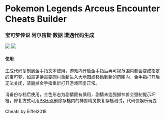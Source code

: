 # Pokemon Legends Arceus Encounter Cheats Builder
### 宝可梦传说 阿尔宙斯 数据 遭遇代码生成

<img src="https://imgur.com/yiBRSSJ.png"></img>
<img src="https://i.imgur.com/A0VhMUa.jpg"></img>
<br>
#### 使用
生成代码复制到金手指文本使用，游戏内开启金手指后再可视范围内都会变成指定的宝可梦，如需更换需要回村重新进入大地图或移动到新的范围内，金手指打开后无法关闭，请删掉金手指重新打开游戏回复正常。
<br />
<br />
请备份存档后使用，金色形态为剧情固有慎用，剧情未达强抓神兽会强制提示坏档，修复方式可用<a  target="_blank" href="https://projectpokemon.org/home/files/file/1-pkhex/">PKHeX</a>删除存档内的神兽精灵恢复存档测试，代码仅娱乐玩耍<br />
<br />
Cheats by Eiffel2018
